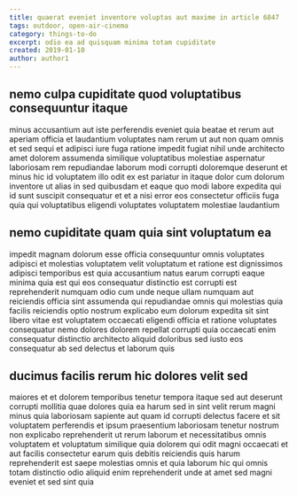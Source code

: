 ```yaml
---
title: quaerat eveniet inventore voluptas aut maxime in article 6847
tags: outdoor, open-air-cinema
category: things-to-do
excerpt: odio ea ad quisquam minima totam cupiditate
created: 2019-01-10
author: author1
---
```


## nemo culpa cupiditate quod voluptatibus consequuntur itaque

minus accusantium aut iste perferendis eveniet quia beatae et rerum aut aperiam officia et laudantium voluptates nam rerum ut aut non quam omnis et sed sequi et adipisci iure fuga ratione impedit fugiat nihil unde architecto amet dolorem assumenda similique voluptatibus molestiae aspernatur laboriosam rem repudiandae laborum modi corrupti doloremque deserunt et minus hic id voluptatem illo odit ex est pariatur in itaque dolor cum dolorum inventore ut alias in sed quibusdam et eaque quo modi labore expedita qui id sunt suscipit consequatur et et a nisi error eos consectetur officiis fuga quia qui voluptatibus eligendi voluptates voluptatem molestiae laudantium

## nemo cupiditate quam quia sint voluptatum ea

impedit magnam dolorum esse officia consequuntur omnis voluptates adipisci et molestias voluptatem velit voluptatum et ratione est dignissimos adipisci temporibus est quia accusantium natus earum corrupti eaque minima quia est qui eos consequatur distinctio est corrupti est reprehenderit numquam odio cum unde neque ullam numquam aut reiciendis officia sint assumenda qui repudiandae omnis qui molestias quia facilis reiciendis optio nostrum explicabo eum dolorum expedita sit sint libero vitae est voluptatem occaecati eligendi officia et ratione voluptates consequatur nemo dolores dolorem repellat corrupti quia occaecati enim consequatur distinctio architecto aliquid doloribus sed iusto eos consequatur ab sed delectus et laborum quis

## ducimus facilis rerum hic dolores velit sed

maiores et et dolorem temporibus tenetur tempora itaque sed aut deserunt corrupti mollitia quae dolores quia ea harum sed in sint velit rerum magni minus quia laboriosam sapiente aut quam id corrupti delectus facere et sit voluptatem perferendis et ipsum praesentium laboriosam tenetur nostrum non explicabo reprehenderit ut rerum laborum et necessitatibus omnis voluptatem et voluptatum similique quia dolorem qui odit magni occaecati et aut facilis consectetur earum quis debitis reiciendis quis harum reprehenderit est saepe molestias omnis et quia laborum hic qui omnis totam distinctio odio aliquid enim reprehenderit unde at amet sed magni eveniet et sed sint quia
